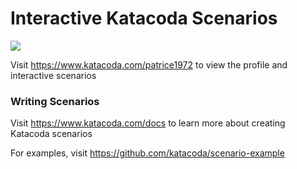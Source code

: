 # Interactive Katacoda Scenarios

[![](http://shields.katacoda.com/katacoda/patrice1972/count.svg)](https://www.katacoda.com/patrice1972 "Get your profile on Katacoda.com")

Visit https://www.katacoda.com/patrice1972 to view the profile and interactive scenarios

### Writing Scenarios
Visit https://www.katacoda.com/docs to learn more about creating Katacoda scenarios

For examples, visit https://github.com/katacoda/scenario-example
